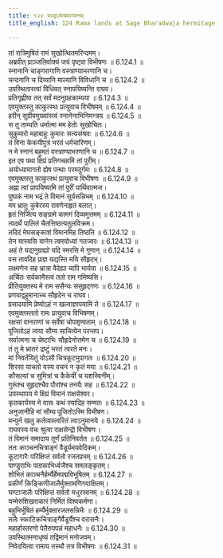 ```yaml
---
title: १२४ भरद्वाजाश्रमागमनम्
title_english: 124 Rama lands at Sage Bharadwaja hermitage

---
```

<div class="audioEmbed"  caption="श्रीराम-हरिसीताराममूर्ति-घनपाठिभ्यां वचनम्" src="https://archive.org/download/Ramayana-recitation-Sriram-harisItArAmamUrti-Ghanapaati-v2/Kanda_6/Kanda_6_YK-124-Rama_lands_at_Sage_Bharadwaja_hermitage_0.mp3"></div>

  
तां रात्रिमुषितं रामं सुखोत्थितमरिन्दमम्।  
अब्रवीत् प्राञ्जलिर्वाक्यं जयं पृष्ट्वा विभीषणः ॥ 6.124.1 ॥   
स्नानानि चाङ्गरागाणि वस्त्राण्याभरणानि च।  
चन्दनानि च दिव्यानि माल्यानि विविधानि च ॥ 6.124.2 ॥   
उपस्थितास्त्वां विधिवत् स्नापयिष्यन्ति राघव।  
प्रतिगृह्णीष्व तत् सर्वं मदनुग्रहकाम्यया ॥ 6.124.3 ॥   
एवमुक्तस्तु काकुत्स्थः प्रत्युवाच विभीषमम् ॥ 6.124.4 ॥   
हरीन् सुग्रीवमुख्यांस्त्वं स्नानेनाभिनिमन्त्रय ॥ 6.124.5 ॥   
स तु ताम्यति धर्मात्मा मम हेतोः सुखोचितः।  
सुकुमारो महाबाहुः कुमारः सत्यसंश्रवः ॥ 6.124.6 ॥   
तं विना केकयीपुत्रं भरतं धर्मचारिणम्।  
न मे स्नानं बहुमतं वस्त्राण्याभरणानि च ॥ 6.124.7 ॥   
इत एव पथा क्षिप्रं प्रतिगच्छामि तां पुरीम्।  
अयोध्यामागतो ह्येष पन्थाः परमदुर्गमः ॥ 6.124.8 ॥   
एवमुक्तस्तु काकुत्स्थं प्रत्युवाच विभीषणः ॥ 6.124.9 ॥   
अह्ना त्वां प्रापयिष्यामि तां पुरीं पार्थिवात्मज।  
पुष्पकं नाम भद्रं ते विमानं सूर्यसन्निभम् ॥ 6.124.10 ॥   
मम भ्रातुः कुबेरस्य रावणेनाहृतं बलात्।  
हृतं निर्जित्य सङ्ग्रामे कामगं दिव्यमुत्तमम् ॥ 6.124.11 ॥   
त्वदर्थे पालितं चैतत्तिष्ठत्यतुलविक्रम।  
तदिदं मेघसङ्काशं विमानमिह तिष्ठति ॥ 6.124.12 ॥   
तेन यास्यसि यानेन त्वमयोध्यां गतज्वरः ॥ 6.124.13 ॥   
अहं ते यद्यनुग्राह्यो यदि स्मरसि मे गुणान् ॥ 6.124.14 ॥   
वस तावदिह प्राज्ञ यद्यस्ति मयि सौहृदभ्।  
लक्ष्मणेन सह भ्रात्रा वैदेह्या चापि भार्यया ॥ 6.124.15 ॥   
अर्चितः सर्वकामैस्त्वं ततो राम गमिष्यसि।  
प्रीतियुक्तस्य मे राम ससैन्यः ससुहृद्गणः ॥ 6.124.16 ॥   
प्रणयाद्वहुमानाच्च सौहृदेन च राघव।  
प्रसादयामि प्रेष्योऽहं न खल्वाज्ञापयामि ते ॥ 6.124.17 ॥   
एवमुक्तस्ततो रामः प्रत्युवाच विभिषणम्।  
रक्षसां वानराणां च सर्वेषां चोपशृण्वताम् ॥ 6.124.18 ॥   
पूजितोऽहं त्वया सौम्य साचिव्येन परन्तप।  
सर्वात्मना च चेष्टाभिः सौहृदेनोत्तमेन च ॥ 6.124.19 ॥   
तं तु मे भ्रातरं द्रष्टुं भरतं त्वरते मनः।  
मां निवर्तयितुं योऽसौ चित्रकूटमुपागतः ॥ 6.124.20 ॥   
शिरसा याचतो यस्य वचनं न कृतं मया ॥ 6.124.21 ॥   
कौसल्यां च सुमित्रां च कैकेयीं च यशस्विनीम्।  
गुरूंश्च सुहृदश्चैव पौरांश्च तनयैः सह ॥ 6.124.22 ॥   
उपस्थापय मे क्षिप्रं विमानं राक्षसेश्वर।  
कृतकार्यस्य मे वासः कथं स्यादिह सम्मतः ॥ 6.124.23 ॥   
अनुजानीहि मां सौम्य पूजितोऽस्मि विभीषण।  
मन्युर्न खलु कर्तव्यस्त्वरितं त्वाऽनुमानये ॥ 6.124.24 ॥   
राघवस्य वचः श्रुत्वा राक्षसेन्द्रो विभीषणः।  
तं विमानं समादाय तूर्णं प्रतिनिवर्तत ॥ 6.124.25 ॥   
ततः काञ्चनचित्राङ्गं वैडूर्यमयवेदिकम्।  
कूटागारैः परिक्षिप्तं सर्वतो रजतप्रभम् ॥ 6.124.26 ॥   
पाण्डुराभिः पताकाभिर्ध्वजैश्च समलङ्कृतम्।  
शोभितं काञ्चनैर्हर्म्यैर्हेमपद्मविभूषितम् ॥ 6.124.27 ॥   
प्रकीर्णं किङ्किणीजालैर्मुक्तामणिगवाक्षितम्।  
घण्टाजालैः परिक्षिप्तं सर्वतो मधुरस्वनम् ॥ 6.124.28 ॥   
यन्मेरुशिखराकारं निर्मितं विश्वकर्मणा।  
बहुभिर्भूषितं हर्म्यैर्मुक्तारजतसन्निभैः ॥ 6.124.29 ॥   
तलैः स्फाटिकचित्राङ्गैर्वैडूर्यैश्च वरासनैः।  
महार्हास्तरणो पेतैरुपपन्नं महाधनैः ॥ 6.124.30 ॥   
उपस्थितमनाधृष्यं तद्विमानं मनोजवम्।  
निवेदयित्वा रामाय तस्थौ तत्र विभीषणः ॥ 6.124.31 ॥   